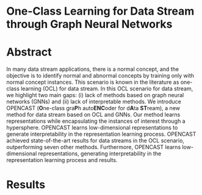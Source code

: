 # One-Class Learning for Data Stream through Graph Neural Networks

# Abstract 
In many data stream applications, there is a normal concept, and the objective is to identify normal and abnormal concepts by training only with normal concept instances. This scenario is known in the literature as one-class learning (OCL) for data stream. In this OCL scenario for data stream, we highlight two main gaps: (i) lack of methods based on graph neural networks (GNNs) and (ii) lack of interpretable methods. We introduce OPENCAST (**O**ne-class gra**P**h auto**ENC**oder for d**A**ta **ST**ream), a new method for data stream based on OCL and GNNs. Our method learns representations while encapsulating the instances of interest through a hypersphere. OPENCAST learns low-dimensional representations to generate interpretability in the representation learning process. OPENCAST achieved state-of-the-art results for data streams in the OCL scenario, outperforming seven other methods. Furthermore, OPENCAST learns low-dimensional representations, generating interpretability in the representation learning process and results.

# Results
